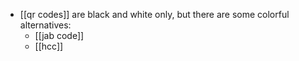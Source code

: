- [[qr codes]] are black and white only, but there are some colorful alternatives:
	- [[jab code]]
	- [[hcc]]
